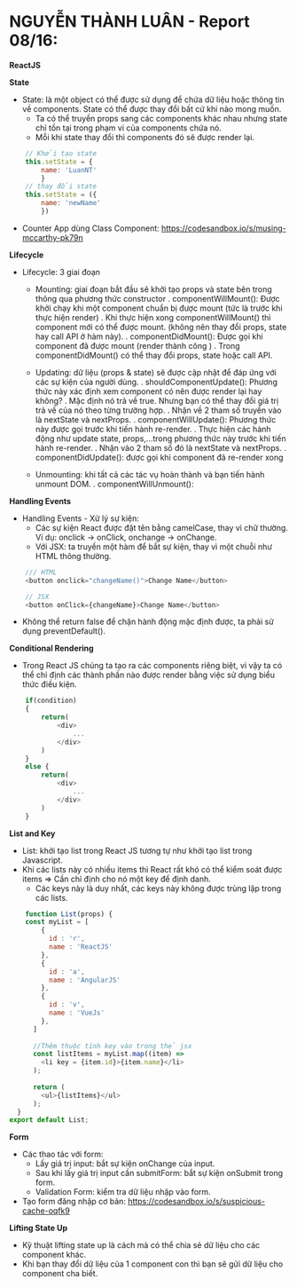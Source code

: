 # NGUYỄN THÀNH LUÂN - Report 08/16:

**ReactJS**

**State**
- State: là một object có thể được sử dụng để chứa dữ liệu hoặc thông tin về components. State có thể được thay đổi bất cứ khi nào mong muốn.
    + Ta có thể truyền props sang các components khác nhau nhưng state chỉ tồn tại trong phạm vi của components chứa nó.
    + Mỗi khi state thay đổi thì components đó sẽ được render lại.
```js
    // Khởi tạo state
    this.setState = {
        name: 'LuanNT' 
        }
    // thay đổi state
    this.setState = ({
        name: 'newName'
        })
```
- Counter App dùng Class Component: https://codesandbox.io/s/musing-mccarthy-pk79n


**Lifecycle**
- Lifecycle: 3 giai đoạn
    + Mounting: giai đoạn bắt đầu sẽ khởi tạo props và state bên trong thông qua phương thức constructor
        . componentWillMount(): Được khởi chạy khi một component chuẩn bị được mount (tức là trước khi thực hiện render)
            . Khi thực hiện xong componentWillMount() thì component mới có thể được mount. (không nên thay đổi props, state hay call API ở hàm này).
        . componentDidMount(): Được gọi khi component đã được mount (render thành công )
            . Trong componentDidMount() có thể thay đổi props, state hoặc call API.

    + Updating: dữ liệu (props & state) sẽ được cập nhật để đáp ứng với các sự kiện của người dùng.
        . shouldComponentUpdate(): Phương thức này xác định xem component có nên được render lại hay không?
            . Mặc định nó trả về true. Nhưng bạn có thể thay đổi giá trị trả về của nó theo từng trường hợp.
            . Nhận về 2 tham số truyền vào là nextState và nextProps.
        . componentWillUpdate(): Phương thức này được gọi trước khi tiến hành re-render.
            . Thực hiện các hành động như update state, props,...trong phương thức này trước khi tiến hành re-render.
            . Nhận vào 2 tham số đó là nextState và nextProps.
        . componentDidUpdate(): được gọi khi component đã re-render xong

    + Unmounting: khi tất cả các tác vụ hoàn thành và bạn tiến hành unmount DOM.
        . componentWillUnmount():

**Handling Events**
- Handling Events - Xử lý sự kiện:
    + Các sự kiện React được đặt tên bằng camelCase, thay vì chữ thường. Ví dụ: onclick -> onClick, onchange -> onChange.
    + Với JSX: ta truyền một hàm để bắt sự kiện, thay vì một chuỗi như HTML thông thường.
```js
    /// HTML
    <button onclick="changeName()">Change Name</button>

    // JSX
    <button onClick={changeName}>Change Name</button>
```
- Không thể return false để chặn hành động mặc định được, ta phải sử dụng preventDefault().

**Conditional Rendering**
- Trong React JS chúng ta tạo ra các components riêng biệt, vì vậy ta có thể chỉ định các thành phần nào được render bằng việc sử dụng biểu thức điều kiện.
```js
    if(condition)
    {
        return(
            <div>
                ...
            </div>
        )
    }
    else {
        return(
            <div>
                ...
            </div>
        )
    }
```

**List and Key**
- List: khởi tạo list trong React JS tương tự như khởi tạo list trong Javascript.
- Khi các lists này có nhiều items thì React rất khó có thể kiểm soát được items => Cần chỉ định cho nó một key để định danh.
    + Các keys này là duy nhất, các keys này không được trùng lặp trong các lists.
```js
    function List(props) {
    const myList = [
        {
          id : 'r',
          name : 'ReactJS'
        },
        {
          id : 'a',
          name : 'AngularJS'
        },
        {
          id : 'v',
          name : 'VueJs'
        },
      ]
     
      //Thêm thuộc tính key vào trong thẻ jsx
      const listItems = myList.map((item) =>
        <li key = {item.id}>{item.name}</li>
      );
     
      return (
        <ul>{listItems}</ul>
      );
  }
export default List;
```

**Form**
- Các thao tác với form:
    + Lấy giá trị input: bắt sự kiện onChange của input.
    + Sau khi lấy giá trị input cần submitForm: bắt sự kiện onSubmit trong form.
    + Validation Form: kiểm tra dữ liệu nhập vào form.
- Tạo form đăng nhập cơ bản: https://codesandbox.io/s/suspicious-cache-oqfk9

**Lifting State Up**
- Kỹ thuật lifting state up là cách mà có thể chia sẻ dữ liệu cho các component khác. 
- Khi bạn thay đổi dữ liệu của 1 component con thì bạn sẽ gửi dữ liệu cho component cha biết.
